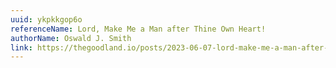 ```yaml
---
uuid: ykpkkgop6o
referenceName: Lord, Make Me a Man after Thine Own Heart!
authorName: Oswald J. Smith
link: https://thegoodland.io/posts/2023-06-07-lord-make-me-a-man-after-thine-own-heart
---
```

